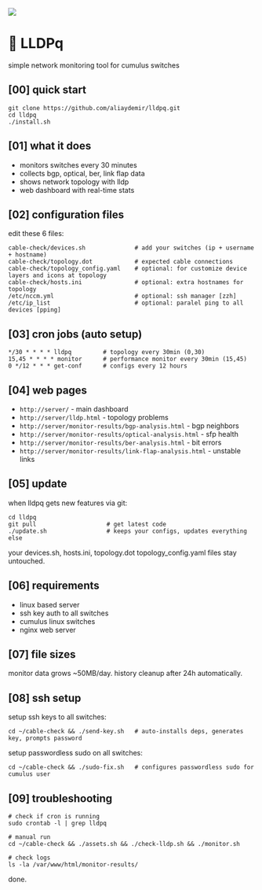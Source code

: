 ![](assets/nvidia.png)

# 🚀️ LLDPq

simple network monitoring tool for cumulus switches

## [00] quick start  

``` 
git clone https://github.com/aliaydemir/lldpq.git 
cd lldpq
./install.sh 
```

## [01] what it does

- monitors switches every 30 minutes  
- collects bgp, optical, ber, link flap data
- shows network topology with lldp
- web dashboard with real-time stats

## [02] configuration files

edit these 6 files:

```
cable-check/devices.sh              # add your switches (ip + username + hostname)
cable-check/topology.dot            # expected cable connections
cable-check/topology_config.yaml    # optional: for customize device layers and icons at topology
cable-check/hosts.ini               # optional: extra hostnames for topology  
/etc/nccm.yml                       # optional: ssh manager [zzh]
/etc/ip_list                        # optional: paralel ping to all devices [pping]
```

## [03] cron jobs (auto setup)

```
*/30 * * * * lldpq         # topology every 30min (0,30)
15,45 * * * * monitor      # performance monitor every 30min (15,45)  
0 */12 * * * get-conf      # configs every 12 hours
```

## [04] web pages  

- `http://server/` - main dashboard
- `http://server/lldp.html` - topology problems
- `http://server/monitor-results/bgp-analysis.html` - bgp neighbors
- `http://server/monitor-results/optical-analysis.html` - sfp health
- `http://server/monitor-results/ber-analysis.html` - bit errors
- `http://server/monitor-results/link-flap-analysis.html` - unstable links

## [05] update

when lldpq gets new features via git:

```
cd lldpq
git pull                    # get latest code
./update.sh                 # keeps your configs, updates everything else
```

your devices.sh, hosts.ini, topology.dot topology_config.yaml files stay untouched.

## [06] requirements

- linux based server
- ssh key auth to all switches  
- cumulus linux switches
- nginx web server

## [07] file sizes

monitor data grows ~50MB/day. history cleanup after 24h automatically.

## [08] ssh setup

setup ssh keys to all switches:

```
cd ~/cable-check && ./send-key.sh   # auto-installs deps, generates key, prompts password
```

setup passwordless sudo on all switches:

```
cd ~/cable-check && ./sudo-fix.sh   # configures passwordless sudo for cumulus user
```

## [09] troubleshooting

```
# check if cron is running
sudo crontab -l | grep lldpq

# manual run
cd ~/cable-check && ./assets.sh && ./check-lldp.sh && ./monitor.sh

# check logs  
ls -la /var/www/html/monitor-results/
```

done.